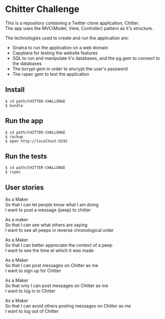 # Chitter Challenge

This is a repository containing a Twitter clone application, Chitter.  
The app uses the MVC(Model, View, Controller) pattern as it's structure. 

The technologies used to create and run the application are:

- Sinatra to run the application on a web domain
- Capybara for testing the website features
- SQL to run and manipulate it's databases, and the pg gem to connect to the databases
- The bcrypt gem in order to encrypt the user's password
- The rspec gem to test the application

## Install
```
$ cd path/CHITTER-CHALLENGE  
$ bundle
```
## Run the app
```
$ cd path/CHITTER-CHALLENGE  
$ rackup  
$ open http://localhost:9292
```
## Run the tests
```
$ cd path/CHITTER-CHALLENGE  
$ rspec
```
## User stories

As a Maker  
So that I can let people know what I am doing  
I want to post a message (peep) to chitter

As a maker  
So that I can see what others are saying  
I want to see all peeps in reverse chronological order

As a Maker  
So that I can better appreciate the context of a peep  
I want to see the time at which it was made

As a Maker  
So that I can post messages on Chitter as me  
I want to sign up for Chitter

As a Maker  
So that only I can post messages on Chitter as me  
I want to log in to Chitter

As a Maker  
So that I can avoid others posting messages on Chitter as me  
I want to log out of Chitter
